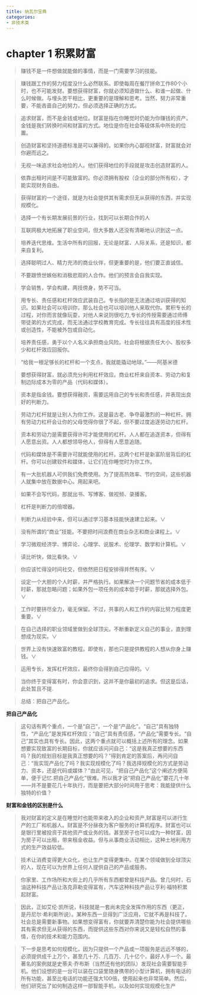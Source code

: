```yaml
---
title: 纳瓦尔宝典
categories:
- 非技术类
---
```


# chapter 1 积累财富

> 赚钱不是一件想做就能做的事情，而是一门需要学习的技能。

> 赚钱跟工作的努力程度没什么必然联系。即使每周在餐厅拼命工作80个小时，也不可能发财。要想获得财富，你就必须知道做什么、和谁一起做、什么时候做。与埋头苦干相比，更重要的是理解和思考。当然，努力非常重要，不能吝啬自己的努力，但必须选择正确的方式。

> 追求财富，而不是金钱或地位。财富是指在你睡觉时仍能为你赚钱的资产。金钱是我们转换时间和财富的方式。地位是你在社会等级体系中所处的位置。

> 创造财富和坚持道德标准是可以兼得的。如果你内心鄙视财富，财富就会对你避而远之。

> 无视一味追求社会地位的人。他们获得地位的手段就是攻击创造财富的人。

> 依靠出租时间是不可能致富的。你必须拥有股权（企业的部分所有权），才能实现财务自由。

> 获得财富的一个途径，就是为社会提供其有需求但无从获得的东西，并实现规模化。

> 选择一个有长期发展前景的行业，找到可以长期合作的人

> 互联网极大地拓展了职业空间，但大多数人还没有清晰地认识到这一点。

> 培养迭代思维。生活中所有的回报，无论是财富、人际关系，还是知识，都来自复利。

> 选择聪明过人、精力充沛的商业伙伴，但更重要的是，他们要正直诚信。

> 不要跟愤世嫉俗和消极悲观的人合作。他们的预言会自我实现。

> 学会销售，学会构建，两技傍身，势不可当。

> 用专长、责任感和杠杆效应武装自己。专长指的是无法通过培训获得的知识。如果社会可以培训你，那么社会也可以培训他人来取代你。累积专长的过程，对你而言就像玩耍，对他人来说则很吃力,专长的传授需要通过师傅带徒弟的方式完成，而无法通过学校教育完成。专长往往具有高度的技术性或创造性，不能被外包或自动化。

> 培养责任感，勇于以个人名义承担商业风险。社会将根据责任大小、股权多少和杠杆效应回报你。

> “给我一根足够长的杠杆和一个支点，我就能撬动地球。”——阿基米德

> 要想获得财富，就必须充分利用杠杆效应。商业杠杆来自资本、劳动力和复制边际成本为零的产品（代码和媒体）。

> 资本是指金钱。要想获得融资，需要运用自己的专长和责任感，并表现出良好的判断力。

> 劳动力杠杆就是让别人为你工作。这是最古老、争夺最激烈的一种杠杆。拥有劳动力杠杆会让你的父母觉得你很了不起，但不要过度追逐劳动力杠杆。

> 资本和劳动力是需要获得许可才能使用的杠杆。人人都在追逐资本，但得有人愿意出资。人人都想领导他人，但得有人愿意追随。

> 代码和媒体是不需要许可就能使用的杠杆。这两个杠杆是新富阶层背后的杠杆。你可以创建软件和媒体，让它们在你睡觉时为你工作。

> 有一大批机器人可供我们免费使用。为了提高热效率、节约空间，这些机器人就集中放在数据中心。用起来吧。

> 如果不会写代码，那就出书、写博客、做视频、录播客。

> 杠杆是判断力的倍增器。

> 判断力从经验中来，但可以通过学习基本技能快速建立起来。∨

> 没有所谓的“商业”技能。不要把时间浪费在商业杂志和商业课程上。∨

> 学习微观经济学、博弈论、心理学、说服术、伦理学、数学和计算机。∨

> 读比听快，做比看快。∨

> 你应该忙得没时间社交，但依然把日程安排得井然有序。∨

> 设定一个大胆的个人时薪，并严格执行。如果解决一个问题节省的成本低于时薪，那就忽略问题；如果外包一项任务的成本低于时薪，那就选择外包。∨

> 工作时要拼尽全力，毫无保留。不过，共事的人和工作的内容比努力程度更重要。∨

> 在自己选择的职业领域里做到全球顶尖。不断重新定义自己的事业，直到理想成为现实。∨

> 世界上没有快速致富的教程。即使有，那也只是提供教程的人想从你身上赚钱。∨

> 运用专长，发挥杠杆效应，最终你会得到自己应得的。∨

> 当你终于变得富有时，你会意识到，这并不是你最初的追求。但这是后话，此处暂且不提.

> 总结：把自己产品化。

**把自己产品化**

> 这句话有两个重点，一个是“自己”，一个是“产品化”。“自己”具有独特性，“产品化”是发挥杠杆效应；“自己”具有责任感，“产品化”需要专长。“自己”其实也具有专长。因此，这两个重点就可以概括上述所有的理念。如果想要实现致富的长期目标，你就应该问问自己：“这是我真正想要的东西吗？我的规划目标是我真正想要的吗？”得到肯定的答案后，再问问自己：“我实现产品化了吗？我实现规模化了吗？我选择规模化的方式是劳动力、资本，还是代码或媒体？”由此可见，“把自己产品化”这个阐述方便简单，便于记忆.把自己产品化”很难。所以我才说“把自己产品化”要花几十年——并不是要花几十年执行，而是要把大部分时间用于思考：我能提供什么独特的价值？

**财富和金钱的区别是什么**

> 我对财富的定义是在睡觉时也能带来收入的企业和资产,财富是可以进行生产的工厂和机器人。财富是不分昼夜为客户服务的计算机程序。财富也可以是银行里被投资于其他资产或业务的钱。甚至房子也可以成为一种财富，因为房子可以出租，带来租金收益。但与从事商业活动相比，这种土地利用方式的生产效益较低。

> 技术让消费变得更大众化，也让生产变得更集中。在某个领域做到全球顶尖的人，现在可以为世界上任何人提供自己的产品或服务。

> 你家里、工作场所和大街上的几乎所有东西都曾是科技产品。曾几何时，石油这种科技产品让洛克菲勒变得富有，汽车这种科技产品让亨利·福特积累起财富。

> 因此，正如艾伦·凯所说，科技就是一套尚未完全发挥作用的东西（更正，是丹尼尔·希利斯所说）。某种东西一旦得到广泛应用，它就不再是科技了。社会总是需要新事物。如果想变得富有，你就要弄清楚你能为社会提供哪些其有需求但无从获得的东西，而提供这些东西对你来说又是轻松自然的事情，在你的技术和能力范围内。

> 下一步是思考如何规模化，因为只提供一个产品或一项服务是远远不够的，必须提供成千上万个，甚至几十万、几百万、几十亿个，最好人手一个。最著名的案例就是史蒂夫·乔布斯（当然还有他的团队）发现社会需要智能手机。他们设想的是一台可以装在口袋里随身携带的小型计算机，拥有电话的所有功能，甚至比电话的功能还强大100倍，使用起来也非常简单。然后，他们研究出了如何制造这样一部智能手机，以及如何实现规模化生产